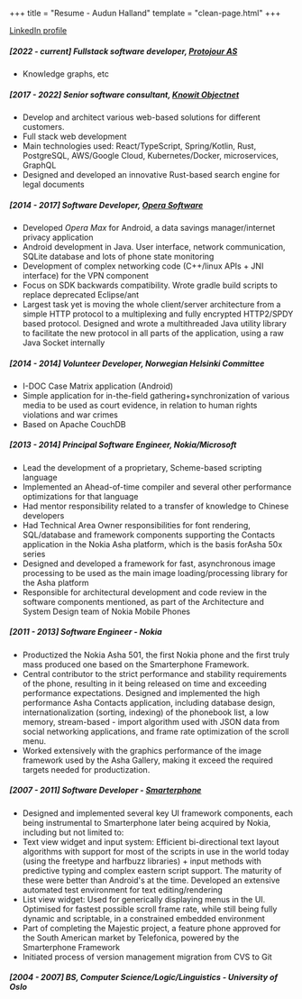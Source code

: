 +++
title = "Resume - Audun Halland"
template = "clean-page.html"
+++

[LinkedIn profile](https://www.linkedin.com/in/audun-halland-b0360a25/)

##### [2022 - current] Fullstack software developer, [_Protojour AS_](https://protojour.com/)

- Knowledge graphs, etc

##### [2017 - 2022] Senior software consultant, [_Knowit Objectnet_](https://www.knowit.no/)

- Develop and architect various web-based solutions for different customers.
- Full stack web development
- Main technologies used: React/TypeScript, Spring/Kotlin, Rust, PostgreSQL, AWS/Google Cloud, Kubernetes/Docker, microservices, GraphQL
- Designed and developed an innovative Rust-based search engine for legal documents

##### [2014 - 2017] Software Developer, [_Opera Software_](https://www.opera.com/)

- Developed _Opera Max_ for Android, a data savings manager/internet privacy application
- Android development in Java. User interface, network communication, SQLite database and lots of phone state monitoring
- Development of complex networking code (C++/linux APIs + JNI interface) for the VPN component
- Focus on SDK backwards compatibility. Wrote gradle build scripts to replace deprecated Eclipse/ant
- Largest task yet is moving the whole client/server architecture from a simple HTTP protocol to a multiplexing and fully encrypted HTTP2/SPDY based protocol. Designed and wrote a multithreaded Java utility library to facilitate the new protocol in all parts of the application, using a raw Java Socket internally

##### [2014 - 2014] Volunteer Developer, _Norwegian Helsinki Committee_

- I-DOC Case Matrix application (Android)
- Simple application for in-the-field gathering+synchronization of various media to be used as court evidence, in relation to human rights violations and war crimes
- Based on Apache CouchDB

##### [2013 - 2014] Principal Software Engineer, _Nokia/Microsoft_

- Lead the development of a proprietary, Scheme-based scripting language
- Implemented an Ahead-of-time compiler and several other performance optimizations for that language
- Had mentor responsibility related to a transfer of knowledge to Chinese developers
- Had Technical Area Owner responsibilities for font rendering, SQL/database and framework components supporting the Contacts application in the Nokia Asha platform, which is the basis forAsha 50x series</li>
- Designed and developed a framework for fast, asynchronous image processing to be used as the main image loading/processing library for the Asha platform
- Responsible for architectural development and code review in the software components mentioned, as part of the Architecture and System Design team of Nokia Mobile Phones

##### [2011 - 2013] Software Engineer - _Nokia_

- Productized the Nokia Asha 501, the first Nokia phone and the first truly mass produced one based on the Smarterphone Framework.
- Central contributor to the strict performance and stability requirements of the phone, resulting in it being released on time and exceeding performance expectations.
Designed and implemented the high performance Asha Contacts application, including database design, internationalization (sorting, indexing) of the phonebook list, a low memory, stream-based - import algorithm used with JSON data from social networking applications, and frame rate optimization of the scroll menu.
- Worked extensively with the graphics performance of the image framework used by the Asha Gallery, making it exceed the required targets needed for productization.

##### [2007 - 2011] Software Developer - [_Smarterphone_](https://en.wikipedia.org/wiki/Smarterphone)

- Designed and implemented several key UI framework components, each being instrumental to Smarterphone later being acquired by Nokia, including but not limited to:
- Text view widget and input system: Efficient bi-directional text layout algorithms with support for most of the scripts in use in the world today (using the freetype and harfbuzz libraries) + input methods with predictive typing and complex eastern script support. The maturity of these were better than Android's at the time. Developed an extensive automated test environment for text editing/rendering
- List view widget: Used for generically displaying menus in the UI. Optimised for fastest possible scroll frame rate, while still being fully dynamic and scriptable, in a constrained embedded environment
- Part of completing the Majestic project, a feature phone approved for the South American market by Telefonica, powered by the Smarterphone Framework
- Initiated process of version management migration from CVS to Git

##### [2004 - 2007] BS, Computer Science/Logic/Linguistics - _University of Oslo_

